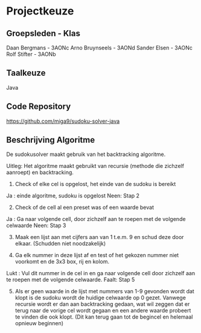 # Projectkeuze

## Groepsleden - Klas

Daan Bergmans - 3AONc
Arno Bruynseels - 3AONd
Sander Elsen - 3AONc
Rolf Stifter - 3AONb

## Taalkeuze

Java

## Code Repository

https://github.com/miga9/sudoku-solver-java

## Beschrijving Algoritme

De sudokusolver maakt gebruik van het backtracking algoritme.

Uitleg: Het algoritme maakt gebruikt van recursie (methode die zichzelf aanroept) en backtracking.

1)	Check of elke cel is opgelost, het einde van de sudoku is bereikt

Ja : einde algoritme, sudoku is opgelost
Neen: Stap 2

2)	Check of de cell al een preset was of een waarde bevat

Ja : Ga naar volgende cell, door zichzelf aan te roepen met de volgende celwaarde
Neen: Stap 3

3)	Maak een lijst aan met cijfers aan van 1 t.e.m. 9 en schud deze door elkaar. (Schudden niet noodzakelijk)

4)	Ga elk nummer in deze lijst af en test of het gekozen nummer niet voorkomt en de 3x3 box, rij en kolom. 

Lukt : Vul dit nummer in de cel in en ga naar volgende cell door zichzelf aan te roepen met de volgende celwaarde.
Faalt: Stap 5

5)	Als er geen waarde in de lijst met nummers van 1-9 gevonden wordt dat klopt is de sudoku wordt de huidige celwaarde op 0 gezet. Vanwege recursie wordt er dan aan backtracking gedaan, wat wil zeggen dat er terug naar de vorige cel wordt gegaan en een andere waarde probeert te vinden die ook klopt. (Dit kan terug gaan tot de begincel en helemaal opnieuw beginnen)


